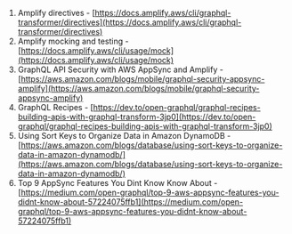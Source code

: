 1. Amplify directives - [https://docs.amplify.aws/cli/graphql-transformer/directives](https://docs.amplify.aws/cli/graphql-transformer/directives)
2. Amplify mocking and testing - [https://docs.amplify.aws/cli/usage/mock](https://docs.amplify.aws/cli/usage/mock)
3. GraphQL API Security with AWS AppSync and Amplify - [https://aws.amazon.com/blogs/mobile/graphql-security-appsync-amplify](https://aws.amazon.com/blogs/mobile/graphql-security-appsync-amplify)
4. GraphQL Recipes - [https://dev.to/open-graphql/graphql-recipes-building-apis-with-graphql-transform-3jp0](https://dev.to/open-graphql/graphql-recipes-building-apis-with-graphql-transform-3jp0)
5. Using Sort Keys to Organize Data in Amazon DynamoDB - [https://aws.amazon.com/blogs/database/using-sort-keys-to-organize-data-in-amazon-dynamodb/](https://aws.amazon.com/blogs/database/using-sort-keys-to-organize-data-in-amazon-dynamodb/)
6. Top 9 AppSync Features You Dint Know Know About - [https://medium.com/open-graphql/top-9-aws-appsync-features-you-didnt-know-about-57224075ffb1](https://medium.com/open-graphql/top-9-aws-appsync-features-you-didnt-know-about-57224075ffb1)